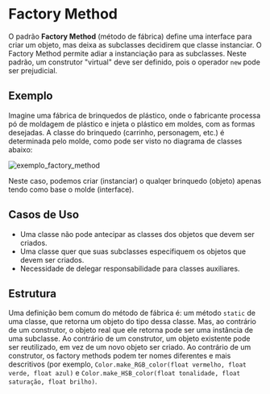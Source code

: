 # Factory Method
O padrão <strong>Factory Method</strong> (método de fábrica) define uma interface para criar um objeto, mas deixa as subclasses decidirem que classe instanciar. O Factory Method permite adiar a instanciação para as subclasses. Neste padrão, um construtor "virtual" deve ser definido, pois o operador ```new``` pode ser prejudicial.

 
## Exemplo
Imagine uma fábrica de brinquedos de plástico, onde o fabricante processa pó de moldagem de plástico e injeta o plástico em moldes, com as formas desejadas. A classe do brinquedo (carrinho, personagem, etc.) é determinada pelo molde, como pode ser visto no diagrama de classes abaixo:

![exemplo_factory_method](https://sourcemaking.com/files/v2/content/patterns/Factory_Method_example1.png)

Neste caso, podemos criar (instanciar) o qualqer brinquedo (objeto) apenas tendo como base o molde (interface).

 ## Casos de Uso
* Uma classe não pode antecipar as classes dos objetos
que devem ser criados.
* Uma classe quer que suas subclasses especifiquem os
objetos que devem ser criados.
* Necessidade de delegar responsabilidade para classes
auxiliares.

## Estrutura
Uma definição bem comum do  método de fábrica é: um método ```static``` de uma classe, que retorna um objeto do tipo dessa classe. Mas, ao contrário de um construtor, o objeto real que ele retorna pode ser uma instância de uma subclasse. Ao contrário de um construtor, um objeto existente pode ser reutilizado, em vez de um novo objeto ser criado. Ao contrário de um construtor, os factory methods podem ter nomes diferentes e mais descritivos (por exemplo, ```Color.make_RGB_color(float vermelho, float verde, float azul)``` e ```Color.make_HSB_color(float tonalidade, float saturação, float brilho)```.
